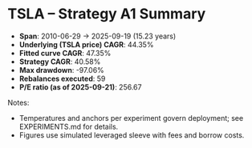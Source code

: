 # TSLA – Strategy A1 Summary

- **Span**: 2010-06-29 → 2025-09-19 (15.23 years)
- **Underlying (TSLA price) CAGR**: 44.35%
- **Fitted curve CAGR**: 47.35%
- **Strategy CAGR**: 40.58%
- **Max drawdown**: -97.06%
- **Rebalances executed**: 59
- **P/E ratio (as of 2025-09-21)**: 256.67

Notes:

- Temperatures and anchors per experiment govern deployment; see EXPERIMENTS.md for details.
- Figures use simulated leveraged sleeve with fees and borrow costs.

